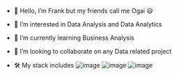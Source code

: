 - 👋 Hello, I’m Frank but my friends call me Ogai 😃
- 👀 I’m interested in Data Analysis and Data Analytics 
- 🌱 I’m currently learning Business Analysis 
- 💞️ I’m looking to collaborate on any Data related project

- 🛠  My stack includes ![image](https://user-images.githubusercontent.com/120729134/212257644-8df2db68-dcbf-4a7b-bb18-5ba4bd807c28.png) ![image](https://user-images.githubusercontent.com/120729134/212257714-29c03f9d-9d30-4176-9db2-a1d3727e8f92.png)
![image](https://user-images.githubusercontent.com/120729134/212257777-68373691-8a2b-478f-a99b-35511c88eb31.png)

<!---
ogai1/ogai1 is a ✨ special ✨ repository because its `README.md` (this file) appears on your GitHub profile.
You can click the Preview link to take a look at your changes.
--->
